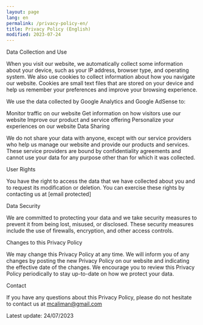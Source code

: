 ```yaml
---
layout: page
lang: en
permalink: /privacy-policy-en/
title: Privacy Policy (English)
modified: 2023-07-24
---
```



Data Collection and Use

When you visit our website, we automatically collect some information about your device, such as your IP address, browser type, and operating system. We also use cookies to collect information about how you navigate our website. Cookies are small text files that are stored on your device and help us remember your preferences and improve your browsing experience.

We use the data collected by Google Analytics and Google AdSense to:

Monitor traffic on our website
Get information on how visitors use our website
Improve our product and service offering
Personalize your experiences on our website
Data Sharing

We do not share your data with anyone, except with our service providers who help us manage our website and provide our products and services. These service providers are bound by confidentiality agreements and cannot use your data for any purpose other than for which it was collected.

User Rights

You have the right to access the data that we have collected about you and to request its modification or deletion. You can exercise these rights by contacting us at [email protected]

Data Security

We are committed to protecting your data and we take security measures to prevent it from being lost, misused, or disclosed. These security measures include the use of firewalls, encryption, and other access controls.

Changes to this Privacy Policy

We may change this Privacy Policy at any time. We will inform you of any changes by posting the new Privacy Policy on our website and indicating the effective date of the changes. We encourage you to review this Privacy Policy periodically to stay up-to-date on how we protect your data.

Contact

If you have any questions about this Privacy Policy, please do not hesitate to contact us at mcaliman@gmail.com

Latest update: 24/07/2023